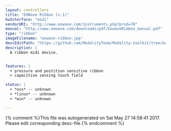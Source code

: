 ```yaml
---
layout: controllers
title: "EOWave Ribbon (v.1)"
hwInterface: "midi"
vendorURI: "http://www.eowave.com/instruments.php?prod=78"
manual: "http://www.eowave.com/downloads/pdf/EowaveRibbon_manual.pdf"
type: "ribbon"
imageFilename: "eowave-ribbon.jpg"
descEditPath: "https://github.com/ModalityTeam/Modality-toolkit/tree/master/Modality/MKtlDescriptions//eowave-ribbon.desc.scd"
description: |
  A ribbon midi device.


features: |
  + pressure and postition sensitive ribbon
  + capacitive sensing touch field

status: |
  + *osx* -- unknown
  + *linux* -- unknown
  + *win* -- unknown

---
```

{% comment %}This file was autogenerated on Sat May 27 14:58:41 2017. Please edit corresponding desc-file.{% endcomment %}